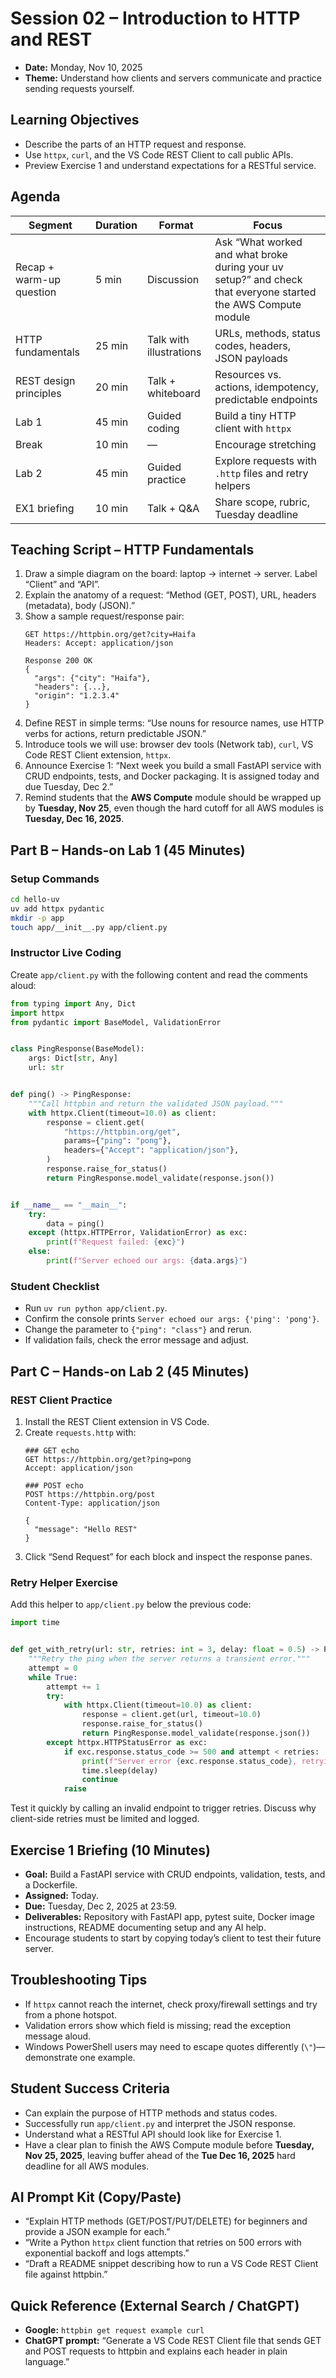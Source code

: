# Session 02 – Introduction to HTTP and REST

- **Date:** Monday, Nov 10, 2025
- **Theme:** Understand how clients and servers communicate and practice sending requests yourself.

## Learning Objectives
- Describe the parts of an HTTP request and response.
- Use `httpx`, `curl`, and the VS Code REST Client to call public APIs.
- Preview Exercise 1 and understand expectations for a RESTful service.

## Agenda
| Segment | Duration | Format | Focus |
| --- | --- | --- | --- |
| Recap + warm-up question | 5 min | Discussion | Ask “What worked and what broke during your uv setup?” and check that everyone started the AWS Compute module |
| HTTP fundamentals | 25 min | Talk with illustrations | URLs, methods, status codes, headers, JSON payloads |
| REST design principles | 20 min | Talk + whiteboard | Resources vs. actions, idempotency, predictable endpoints |
| Lab 1 | 45 min | Guided coding | Build a tiny HTTP client with `httpx` |
| Break | 10 min | — | Encourage stretching |
| Lab 2 | 45 min | Guided practice | Explore requests with `.http` files and retry helpers |
| EX1 briefing | 10 min | Talk + Q&A | Share scope, rubric, Tuesday deadline |

## Teaching Script – HTTP Fundamentals
1. Draw a simple diagram on the board: laptop → internet → server. Label “Client” and “API”.
2. Explain the anatomy of a request: “Method (GET, POST), URL, headers (metadata), body (JSON).”
3. Show a sample request/response pair:
   ```
   GET https://httpbin.org/get?city=Haifa
   Headers: Accept: application/json

   Response 200 OK
   {
     "args": {"city": "Haifa"},
     "headers": {...},
     "origin": "1.2.3.4"
   }
   ```
4. Define REST in simple terms: “Use nouns for resource names, use HTTP verbs for actions, return predictable JSON.”
5. Introduce tools we will use: browser dev tools (Network tab), `curl`, VS Code REST Client extension, `httpx`.
6. Announce Exercise 1: “Next week you build a small FastAPI service with CRUD endpoints, tests, and Docker packaging. It is assigned today and due Tuesday, Dec 2.”
7. Remind students that the **AWS Compute** module should be wrapped up by **Tuesday, Nov 25**, even though the hard cutoff for all AWS modules is **Tuesday, Dec 16, 2025**.

## Part B – Hands-on Lab 1 (45 Minutes)
### Setup Commands
```bash
cd hello-uv
uv add httpx pydantic
mkdir -p app
touch app/__init__.py app/client.py
```

### Instructor Live Coding
Create `app/client.py` with the following content and read the comments aloud:
```python
from typing import Any, Dict
import httpx
from pydantic import BaseModel, ValidationError


class PingResponse(BaseModel):
    args: Dict[str, Any]
    url: str


def ping() -> PingResponse:
    """Call httpbin and return the validated JSON payload."""
    with httpx.Client(timeout=10.0) as client:
        response = client.get(
            "https://httpbin.org/get",
            params={"ping": "pong"},
            headers={"Accept": "application/json"},
        )
        response.raise_for_status()
        return PingResponse.model_validate(response.json())


if __name__ == "__main__":
    try:
        data = ping()
    except (httpx.HTTPError, ValidationError) as exc:
        print(f"Request failed: {exc}")
    else:
        print(f"Server echoed our args: {data.args}")
```

### Student Checklist
- Run `uv run python app/client.py`.
- Confirm the console prints `Server echoed our args: {'ping': 'pong'}`.
- Change the parameter to `{"ping": "class"}` and rerun.
- If validation fails, check the error message and adjust.

## Part C – Hands-on Lab 2 (45 Minutes)
### REST Client Practice
1. Install the REST Client extension in VS Code.
2. Create `requests.http` with:
   ```
   ### GET echo
   GET https://httpbin.org/get?ping=pong
   Accept: application/json

   ### POST echo
   POST https://httpbin.org/post
   Content-Type: application/json

   {
     "message": "Hello REST"
   }
   ```
3. Click “Send Request” for each block and inspect the response panes.

### Retry Helper Exercise
Add this helper to `app/client.py` below the previous code:
```python
import time


def get_with_retry(url: str, retries: int = 3, delay: float = 0.5) -> PingResponse:
    """Retry the ping when the server returns a transient error."""
    attempt = 0
    while True:
        attempt += 1
        try:
            with httpx.Client(timeout=10.0) as client:
                response = client.get(url, timeout=10.0)
                response.raise_for_status()
                return PingResponse.model_validate(response.json())
        except httpx.HTTPStatusError as exc:
            if exc.response.status_code >= 500 and attempt < retries:
                print(f"Server error {exc.response.status_code}, retrying...")
                time.sleep(delay)
                continue
            raise
```

Test it quickly by calling an invalid endpoint to trigger retries. Discuss why client-side retries must be limited and logged.

## Exercise 1 Briefing (10 Minutes)
- **Goal:** Build a FastAPI service with CRUD endpoints, validation, tests, and a Dockerfile.
- **Assigned:** Today.
- **Due:** Tuesday, Dec 2, 2025 at 23:59.
- **Deliverables:** Repository with FastAPI app, pytest suite, Docker image instructions, README documenting setup and any AI help.
- Encourage students to start by copying today’s client to test their future server.

## Troubleshooting Tips
- If `httpx` cannot reach the internet, check proxy/firewall settings and try from a phone hotspot.
- Validation errors show which field is missing; read the exception message aloud.
- Windows PowerShell users may need to escape quotes differently (`\"`)—demonstrate one example.

## Student Success Criteria
- Can explain the purpose of HTTP methods and status codes.
- Successfully run `app/client.py` and interpret the JSON response.
- Understand what a RESTful API should look like for Exercise 1.
- Have a clear plan to finish the AWS Compute module before **Tuesday, Nov 25, 2025**, leaving buffer ahead of the **Tue Dec 16, 2025** hard deadline for all AWS modules.

## AI Prompt Kit (Copy/Paste)
- “Explain HTTP methods (GET/POST/PUT/DELETE) for beginners and provide a JSON example for each.”
- “Write a Python `httpx` client function that retries on 500 errors with exponential backoff and logs attempts.”
- “Draft a README snippet describing how to run a VS Code REST Client file against httpbin.”

## Quick Reference (External Search / ChatGPT)
- **Google:** `httpbin get request example curl`
- **ChatGPT prompt:** “Generate a VS Code REST Client file that sends GET and POST requests to httpbin and explains each header in plain language.”
